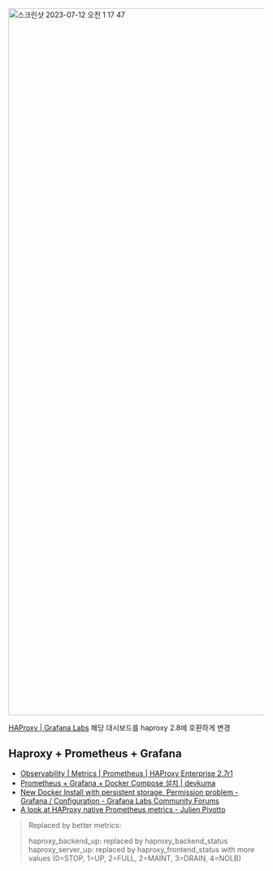 <img width="1392" alt="스크린샷 2023-07-12 오전 1 17 47" src="https://github.com/Hansanghyeon/grafana-haproxy/assets/42893446/6814b169-3f19-4c99-ab35-ee359ea4ec23">

[HAProxy | Grafana Labs](https://grafana.com/grafana/dashboards/2428-haproxy/) 해당 대시보드를 haproxy 2.8에 호환하게 변경

## Haproxy + Prometheus + Grafana

- [Observability | Metrics | Prometheus | HAProxy Enterprise 2.7r1](https://www.haproxy.com/documentation/hapee/latest/observability/metrics/prometheus/)
- [Prometheus + Grafana + Docker Compose 설치 | devkuma](https://www.devkuma.com/docs/prometheus/docker-compose-install/)
- [New Docker Install with persistent storage, Permission problem - Grafana / Configuration - Grafana Labs Community Forums](https://community.grafana.com/t/new-docker-install-with-persistent-storage-permission-problem/10896/17)
- [A look at HAProxy native Prometheus metrics - Julien Pivotto](https://roidelapluie.be/blog/2019/11/27/haproxy-prometheus/)

> Replaced by better metrics:
>
> haproxy_backend_up: replaced by haproxy_backend_status  
> haproxy_server_up: replaced by haproxy_frontend_status with more values (0=STOP, 1=UP, 2=FULL, 2=MAINT, 3=DRAIN, 4=NOLB)

